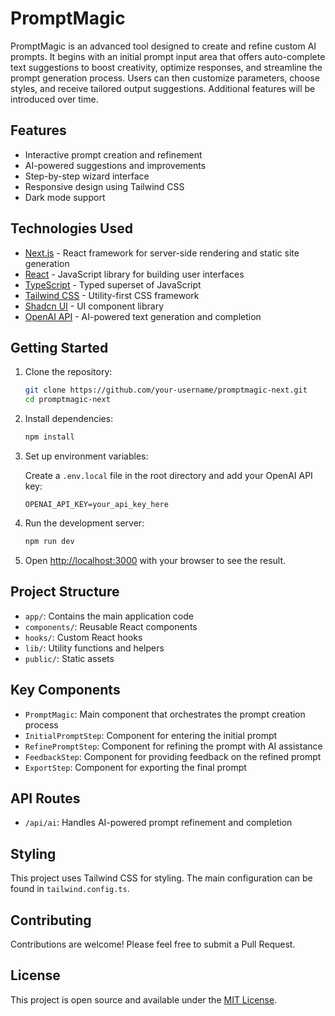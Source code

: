 # PromptMagic

PromptMagic is an advanced tool designed to create and refine custom AI prompts. It begins with an initial prompt input area that offers auto-complete text suggestions to boost creativity, optimize responses, and streamline the prompt generation process. Users can then customize parameters, choose styles, and receive tailored output suggestions. Additional features will be introduced over time.

## Features

- Interactive prompt creation and refinement
- AI-powered suggestions and improvements
- Step-by-step wizard interface
- Responsive design using Tailwind CSS
- Dark mode support

## Technologies Used

- [Next.js](https://nextjs.org/) - React framework for server-side rendering and static site generation
- [React](https://reactjs.org/) - JavaScript library for building user interfaces
- [TypeScript](https://www.typescriptlang.org/) - Typed superset of JavaScript
- [Tailwind CSS](https://tailwindcss.com/) - Utility-first CSS framework
- [Shadcn UI](https://ui.shadcn.com/) - UI component library
- [OpenAI API](https://openai.com/api/) - AI-powered text generation and completion

## Getting Started

1. Clone the repository:

   ```bash
   git clone https://github.com/your-username/promptmagic-next.git
   cd promptmagic-next
   ```

2. Install dependencies:

   ```bash
   npm install
   ```

3. Set up environment variables:

   Create a `.env.local` file in the root directory and add your OpenAI API key:

   ```
   OPENAI_API_KEY=your_api_key_here
   ```

4. Run the development server:

   ```bash
   npm run dev
   ```

5. Open [http://localhost:3000](http://localhost:3000) with your browser to see the result.

## Project Structure

- `app/`: Contains the main application code
- `components/`: Reusable React components
- `hooks/`: Custom React hooks
- `lib/`: Utility functions and helpers
- `public/`: Static assets

## Key Components

- `PromptMagic`: Main component that orchestrates the prompt creation process
- `InitialPromptStep`: Component for entering the initial prompt
- `RefinePromptStep`: Component for refining the prompt with AI assistance
- `FeedbackStep`: Component for providing feedback on the refined prompt
- `ExportStep`: Component for exporting the final prompt

## API Routes

- `/api/ai`: Handles AI-powered prompt refinement and completion

## Styling

This project uses Tailwind CSS for styling. The main configuration can be found in `tailwind.config.ts`.

## Contributing

Contributions are welcome! Please feel free to submit a Pull Request.

## License

This project is open source and available under the [MIT License](LICENSE).
